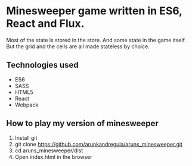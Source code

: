 # Minesweeper game written in ES6, React and Flux.
Most of the state is stored in the store. And some state in the game itself. But the grid and the cells are all made stateless by choice.

## Technologies used

- ES6
- SASS
- HTML5
- React
- Webpack

## How to play my version of minesweeper

1. Install git
2. git clone https://github.com/arunkandregula/aruns_minesweeper.git
3. cd aruns_minesweeper/dist
4. Open index.html in the browser